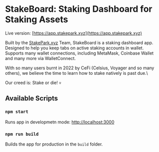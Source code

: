 # StakeBoard: Staking Dashboard for Staking Assets

Live version: [https://app.stakepark.xyz](https://app.stakepark.xyz)

Built by the [StakePark.xyz](https://www.stakepark.xyz) Team, StakeBoard is a staking dashboard app. Designed to help you keep tabs on active staking accounts in wallet. Supports many wallet connections, including MetaMask, Coinbase Wallet and many more via WalletConnect.

With so many users burnt in 2022 by CeFi (Celsius, Voyager and so many others), we believe the time to learn how to stake natively is past due.\

Our creed is: Stake or die! :skull: 

## Available Scripts

### `npm start`

Runs app in developmetn mode: [http://localhost:3000](http://localhost:3000)

### `npm run build`

Builds the app for production in the `build` folder.